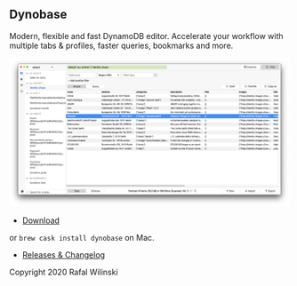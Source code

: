 ## Dynobase

Modern, flexible and fast DynamoDB editor. Accelerate your workflow with multiple tabs & profiles, faster queries, bookmarks and more. 

![Dynobase](./dynobase-gui.png)


- [Download](https://dynobase.dev)

or `brew cask install dynobase` on Mac.

- [Releases & Changelog](https://github.com/RafalWilinski/dynobase/releases)


Copyright 2020 Rafal Wilinski
